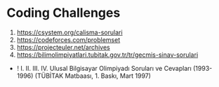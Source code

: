 # Coding Challenges
1) https://csystem.org/calisma-sorulari
2) https://codeforces.com/problemset
3) https://projecteuler.net/archives
4) https://bilimolimpiyatlari.tubitak.gov.tr/tr/gecmis-sinav-sorulari
* ! I. II. III. IV. Ulusal Bilgisayar Olimpiyadı Soruları ve Cevapları (1993-1996) (TÜBİTAK Matbaası, 1. Baskı, Mart 1997)
